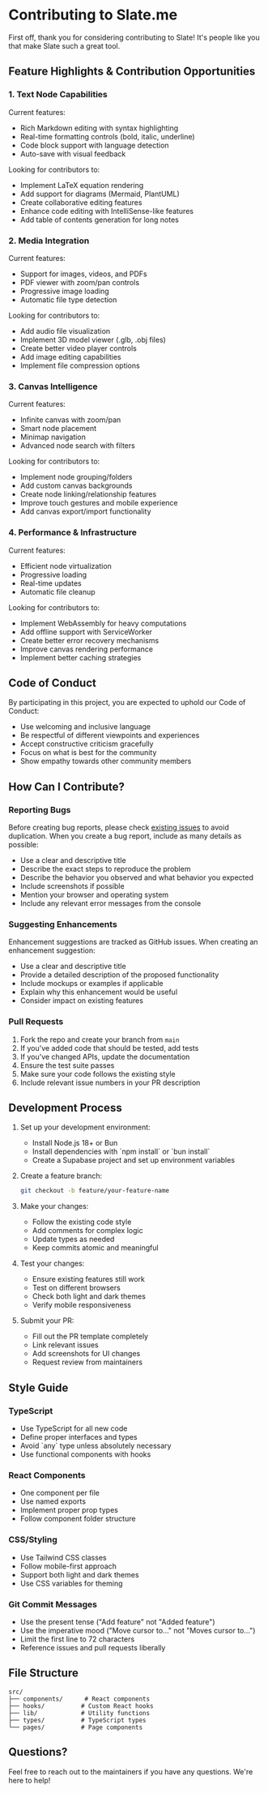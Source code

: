 # Contributing to Slate.me

First off, thank you for considering contributing to Slate! It's people like you that make Slate such a great tool.

## Feature Highlights & Contribution Opportunities

### 1. Text Node Capabilities
Current features:
- Rich Markdown editing with syntax highlighting
- Real-time formatting controls (bold, italic, underline)
- Code block support with language detection
- Auto-save with visual feedback

Looking for contributors to:
- Implement LaTeX equation rendering
- Add support for diagrams (Mermaid, PlantUML)
- Create collaborative editing features
- Enhance code editing with IntelliSense-like features
- Add table of contents generation for long notes

### 2. Media Integration
Current features:
- Support for images, videos, and PDFs
- PDF viewer with zoom/pan controls
- Progressive image loading
- Automatic file type detection

Looking for contributors to:
- Add audio file visualization
- Implement 3D model viewer (.glb, .obj files)
- Create better video player controls
- Add image editing capabilities
- Implement file compression options

### 3. Canvas Intelligence
Current features:
- Infinite canvas with zoom/pan
- Smart node placement
- Minimap navigation
- Advanced node search with filters

Looking for contributors to:
- Implement node grouping/folders
- Add custom canvas backgrounds
- Create node linking/relationship features
- Improve touch gestures and mobile experience
- Add canvas export/import functionality

### 4. Performance & Infrastructure
Current features:
- Efficient node virtualization
- Progressive loading
- Real-time updates
- Automatic file cleanup

Looking for contributors to:
- Implement WebAssembly for heavy computations
- Add offline support with ServiceWorker
- Create better error recovery mechanisms
- Improve canvas rendering performance
- Implement better caching strategies

## Code of Conduct

By participating in this project, you are expected to uphold our Code of Conduct:

- Use welcoming and inclusive language
- Be respectful of different viewpoints and experiences
- Accept constructive criticism gracefully
- Focus on what is best for the community
- Show empathy towards other community members

## How Can I Contribute?

### Reporting Bugs

Before creating bug reports, please check [existing issues](https://github.com/RavindranathTagor/slate-pad/issues) to avoid duplication. When you create a bug report, include as many details as possible:

- Use a clear and descriptive title
- Describe the exact steps to reproduce the problem
- Describe the behavior you observed and what behavior you expected
- Include screenshots if possible
- Mention your browser and operating system
- Include any relevant error messages from the console

### Suggesting Enhancements

Enhancement suggestions are tracked as GitHub issues. When creating an enhancement suggestion:

- Use a clear and descriptive title
- Provide a detailed description of the proposed functionality
- Include mockups or examples if applicable
- Explain why this enhancement would be useful
- Consider impact on existing features

### Pull Requests

1. Fork the repo and create your branch from `main`
2. If you've added code that should be tested, add tests
3. If you've changed APIs, update the documentation
4. Ensure the test suite passes
5. Make sure your code follows the existing style
6. Include relevant issue numbers in your PR description

## Development Process

1. Set up your development environment:
   - Install Node.js 18+ or Bun
   - Install dependencies with \`npm install\` or \`bun install\`
   - Create a Supabase project and set up environment variables

2. Create a feature branch:
   ```bash
   git checkout -b feature/your-feature-name
   ```

3. Make your changes:
   - Follow the existing code style
   - Add comments for complex logic
   - Update types as needed
   - Keep commits atomic and meaningful

4. Test your changes:
   - Ensure existing features still work
   - Test on different browsers
   - Check both light and dark themes
   - Verify mobile responsiveness

5. Submit your PR:
   - Fill out the PR template completely
   - Link relevant issues
   - Add screenshots for UI changes
   - Request review from maintainers

## Style Guide

### TypeScript

- Use TypeScript for all new code
- Define proper interfaces and types
- Avoid \`any\` type unless absolutely necessary
- Use functional components with hooks

### React Components

- One component per file
- Use named exports
- Implement proper prop types
- Follow component folder structure

### CSS/Styling

- Use Tailwind CSS classes
- Follow mobile-first approach
- Support both light and dark themes
- Use CSS variables for theming

### Git Commit Messages

- Use the present tense ("Add feature" not "Added feature")
- Use the imperative mood ("Move cursor to..." not "Moves cursor to...")
- Limit the first line to 72 characters
- Reference issues and pull requests liberally

## File Structure

```
src/
├── components/      # React components
├── hooks/          # Custom React hooks
├── lib/            # Utility functions
├── types/          # TypeScript types
└── pages/          # Page components
```

## Questions?

Feel free to reach out to the maintainers if you have any questions. We're here to help!